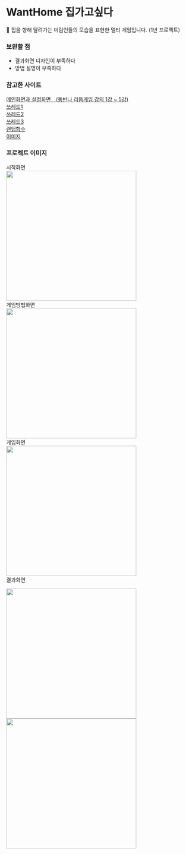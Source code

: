 # WantHome 집가고싶다
🏡 집을 향해 달려가는 미림인들의 모습을 표현한 멀티 게임입니다. (1년 프로젝트)

### 보완할 점
- 결과화면 디자인이 부족하다
- 방법 설명이 부족하다

### 참고한 사이트
[메인화면과 설정화면　(동빈나 리듬게임 강의 1강 ~ 5강)](https://www.youtube.com/watch?v=xs92kqU2YWg&list=PLRx0vPvlEmdDySO3wDqMYGKMVH4Qa4QhR)   
[쓰레드1](https://ddo-o.tistory.com/55)    
[쓰레드2](http://www.omnibuscode.com/board/board_java/37392)   
[쓰레드3](https://ddo-o.tistory.com/54)   
[랜덤함수](http://blog.naver.com/PostView.nhn?blogId=jydev&logNo=220714960410&parentCategoryNo=&categoryNo=&viewDate=&isShowPopularPosts=false&from=postView)   
[이미지](https://opengameart.org/)   

### 프로젝트 이미지
시작화면   
<img src ="https://user-images.githubusercontent.com/48716298/72814218-06887580-3ca8-11ea-9315-d02d710fbfc0.PNG" width="350"></img>   
게임방법화면   
<img src ="https://user-images.githubusercontent.com/48716298/72814219-06887580-3ca8-11ea-830a-6bc964d66e8f.PNG" width="350"></img>   
게임화면   
<img src ="https://user-images.githubusercontent.com/48716298/72814221-06887580-3ca8-11ea-8477-8c595c72479c.PNG" width="350"></img>   
결과화면
<div>
  <img src ="https://user-images.githubusercontent.com/48716298/72814222-07210c00-3ca8-11ea-8692-4acbf77c9342.PNG" width="350"></img>   
  <img src ="https://user-images.githubusercontent.com/48716298/72814223-07210c00-3ca8-11ea-8302-b53425d8d38e.PNG" width="350"></img>   
</div>   
